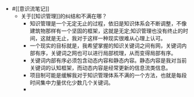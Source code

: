 - #[[意识流笔记]]
    - 关于[[知识管理]]的纠结和不满在哪？
        - 知识管理是一个无定无止的过程，依旧是知识体系会不断调整，不像建筑物那样有一个坚固的框架，这就是无定;知识管理也没有终止的时间，这就是无止，我对于这样一种现实很难从心理上认可。
        - 一个现实的目标就是，我希望掌握的知识关键词之间有网，关键词内部有序，关键词之网也可以进行局部梳理，从而变得局部有序。
        - 关键词内部有序必须包含动态内容和静态内容。静态内容是我对当前关键词的认知框架，而动态内容是经常更新的信息流类信息。
        - 项目制可能是缓解我对于知识管理体系不满的一个方法，也就是每段时间集中力量优化少数几个关键词。
        - 
